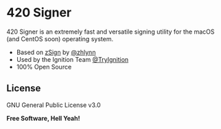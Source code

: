 # 420 Signer

420 Signer is an extremely fast and versatile signing utility for the macOS (and CentOS soon) operating system.

  - Based on [zSign] by [@zhlynn]
  - Used by the Ignition Team [@TryIgnition]
  - 100% Open Source

License
----
GNU General Public License v3.0


**Free Software, Hell Yeah!**
   
[@TryIgnition]: <https://twitter.com/TryIgnition>
[@zhlynn]: <https://github.com/zhlynn>
[zSign]: <https://github.com/zhlynn/zsign>
